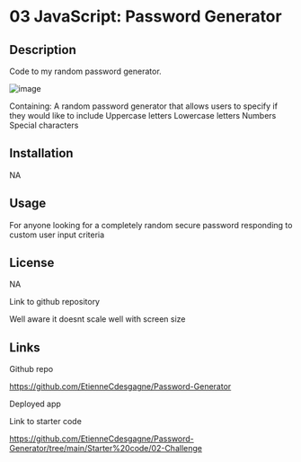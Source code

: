 # 03 JavaScript: Password Generator

## Description

Code to my random password generator. 

![image](https://github.com/EtienneCdesgagne/Password-Generator/assets/127253511/c6a5603c-687d-447d-b6b5-ac662ec59ead)

Containing: 
A random password generator that allows users to specify if they would like to include 
    Uppercase letters
    Lowercase letters
    Numbers
    Special characters

## Installation 

NA

## Usage

For anyone looking for a completely random secure password responding to custom user input criteria

## License 
NA

Link to github repository

Well aware it doesnt scale well with screen size 

## Links

Github repo

https://github.com/EtienneCdesgagne/Password-Generator

Deployed app 


Link to starter code

https://github.com/EtienneCdesgagne/Password-Generator/tree/main/Starter%20code/02-Challenge
